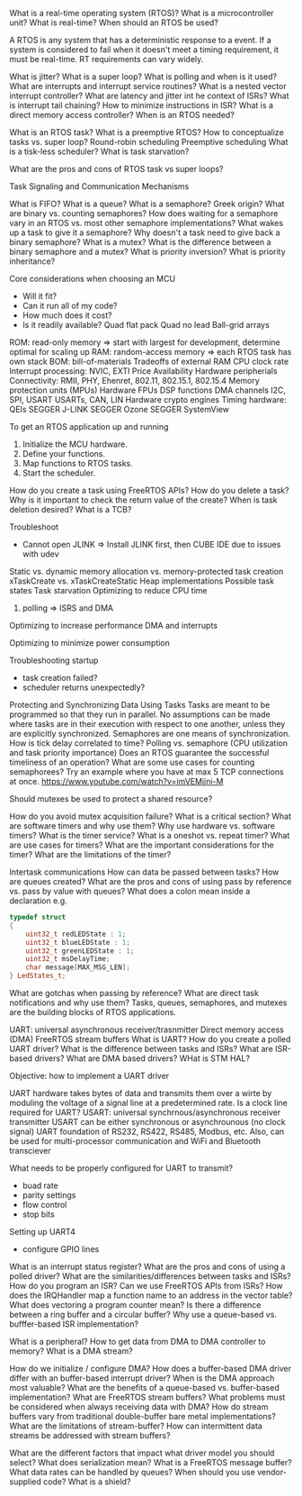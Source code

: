What is a real-time operating system (RTOS)?
What is a microcontroller unit?
What is real-time?
When should an RTOS be used?

A RTOS is any system that has a deterministic response to a event.
If a system is considered to fail when it doesn't meet a timing requirement, it must be real-time.
RT requirements can vary widely.

What is jitter?
What is a super loop?
What is polling and when is it used?
What are interrupts and interrupt service routines?
What is a nested vector interrupt controller?
What are latency and jitter int he context of ISRs?
What is interrupt tail chaining?
How to minimize instructions in ISR?
What is a direct memory access controller?
When is an RTOS needed?

What is an RTOS task?
What is a preemptive RTOS?
How to conceptualize tasks vs. super loop?
Round-robin scheduling
Preemptive scheduling
What is a tisk-less scheduler?
What is task starvation?

What are the pros and cons of RTOS task vs super loops?

Task Signaling and Communication Mechanisms

What is FIFO?
What is a queue?
What is a semaphore? Greek origin?
What are binary vs. counting semaphores?
How does waiting for a semaphore vary in an RTOS vs. most other semaphore implementations?
What wakes up a task to give it a semaphore?
Why doesn't a task need to give back a binary semaphore?
What is a mutex?
What is the difference between a binary semaphore and a mutex?
What is priority inversion?
What is priority inheritance?

Core considerations when choosing an MCU
* Will it fit?
* Can it run all of my code?
* How much does it cost?
* Is it readily available?
Quad flat pack
Quad no lead
Ball-grid arrays

ROM: read-only memory => start with largest for development, determine optimal for scaling up
RAM: random-access memory => each RTOS task has own stack
BOM: bill-of-materials
Tradeoffs of external RAM
CPU clock rate
Interrupt processing: NVIC, EXTI
Price
Availability
Hardware peripherials
Connectivity: RMII, PHY, Ehenret, 802.11, 802.15.1, 802.15.4
Memory protection units (MPUs)
Hardware FPUs
DSP functions
DMA channels
I2C, SPI, USART
USARTs, CAN, LIN
Hardware crypto engines
Timing hardware: QEIs
SEGGER J-LINK
SEGGER Ozone
SEGGER SystemView

To get an RTOS application up and running
1. Initialize the MCU hardware.
2. Define your functions.
3. Map functions to RTOS tasks.
4. Start the scheduler.

How do you create a task using FreeRTOS APIs?
How do you delete a task?
Why is it important to check the return value of the create?
When is task deletion desired?
What is a TCB?

Troubleshoot
- Cannot open JLINK
=> Install JLINK first, then CUBE IDE due to issues with udev

Static vs. dynamic memory allocation vs. memory-protected task creation
xTaskCreate vs. xTaskCreateStatic
Heap implementations
Possible task states
Task starvation
Optimizing to reduce CPU time
1. polling => ISRS and DMA

Optimizing to increase performance
DMA and interrupts

Optimizing to minimize power consumption

Troubleshooting startup
- task creation failed?
- scheduler returns unexpectedly?

Protecting and Synchronizing Data Using Tasks
Tasks are meant to be programmed so that they run in parallel. No assumptions can be made where tasks are in their execution with respect to one another, unless they are explicitly synchronized.
Semaphores are one means of synchronization.
How is tick delay correlated to time?
Polling vs. semaphore (CPU utilization and task priority importance)
Does an RTOS guarantee the successful timeliness of an operation?
What are some use cases for counting semaphorees?
Try an example where you have at max 5 TCP connections at once.
https://www.youtube.com/watch?v=imVEMjjni-M

Should mutexes be used to protect a shared resource?

How do you avoid mutex acquisition failure?
What is a critical section?
What are software timers and why use them?
Why use hardware vs. software timers?
What is the timer service?
What is a oneshot vs. repeat timer?
What are use cases for timers?
What are the important considerations for the timer?
What are the limitations of the timer?

Intertask communications
How can data be passed between tasks?
How are queues created?
What are the pros and cons of using pass by reference vs. pass by value with queues?
What does a colon mean inside a declaration e.g.

``` c++
typedef struct
{
    uint32_t redLEDState : 1;
    uint32_t blueLEDState : 1;
    uint32_t greenLEDState : 1;
    uint32_t msDelayTime;
    char message[MAX_MSG_LEN];
} LedStates_t;
```

What are gotchas when passing by reference?
What are direct task notifications and why use them?
Tasks, queues, semaphores, and mutexes are the building blocks of RTOS applications.

UART: universal asynchronous receiver/trasnmitter
Direct memory access (DMA)
FreeRTOS stream buffers
What is UART?
How do you create a polled UART driver?
What is the difference between tasks and ISRs?
What are ISR-based drivers?
What are DMA based drivers?
WHat is STM HAL?

Objective: how to implement a UART driver

UART hardware takes bytes of data and transmits them over a wirte by moduling the voltage of a signal line at a predetermined rate.
Is a clock line required for UART?
USART: universal synchrnous/asynchronous receiver transmitter
USART can be either synchronous or asynchrounous (no clock signal)
UART foundation of RS232, RS422, RS485, Modbus, etc. Also, can be used for multi-processor communication and WiFi and Bluetooth transciever

What needs to be properly configured for UART to transmit?
- buad rate
- parity settings
- flow control
- stop bits

Setting up UART4
- configure GPIO lines

What is an interrupt status register?
What are the pros and cons of using a polled driver?
What are the similarities/differences between tasks and ISRs?
How do you program an ISR?
Can we use FreeRTOS APIs from ISRs?
How does the IRQHandler map a function name to an address in the vector table?
What does vectoring a program counter mean?
Is there a difference between a ring buffer and a circular buffer?
Why use a queue-based vs. bufffer-based ISR implementation?

What is a peripheral?
How to get data from DMA to DMA controller to memory?
What is a DMA stream?

How do we initialize / configure DMA?
How does a buffer-based DMA driver differ with an buffer-based interrupt driver?
When is the DMA approach most valuable?
What are the benefits of a queue-based vs. buffer-based implementation?
What are FreeRTOS stream buffers?
What problems must be considered when always receiving data with DMA?
How do stream buffers vary from traditional double-buffer bare metal implementations?
What are the limitations of stream-buffer?
How can intermittent data streams be addressed with stream buffers?

What are the different factors that impact what driver model you should select?
What does serialization mean?
What is a FreeRTOS message buffer?
What data rates can be handled by queues?
When should you use vendor-supplied code?
What is a shield?